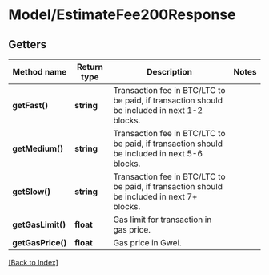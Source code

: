 # Model/EstimateFee200Response

## Getters

Method name | Return type | Description | Notes
------------ | ------------- | ------------- | -------------
**getFast()** | **string** | Transaction fee in BTC/LTC to be paid, if transaction should be included in next 1-2 blocks. |
**getMedium()** | **string** | Transaction fee in BTC/LTC to be paid, if transaction should be included in next 5-6 blocks. |
**getSlow()** | **string** | Transaction fee in BTC/LTC to be paid, if transaction should be included in next 7+ blocks. |
**getGasLimit()** | **float** | Gas limit for transaction in gas price. |
**getGasPrice()** | **float** | Gas price in Gwei. |

[[Back to Index]](../index.md)
